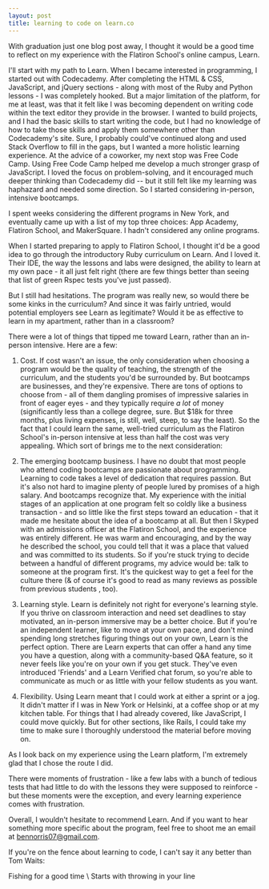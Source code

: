 ```yaml
---
layout: post
title: learning to code on learn.co
---
```


With graduation just one blog post away, I thought it would be a good time to reflect on my experience with the Flatiron School's online campus, Learn.

I'll start with my path to Learn. When I became interested in programming, I started out with Codecademy. After completing the HTML & CSS, JavaScript, and jQuery sections - along with most of the Ruby and Python lessons - I was completely hooked. But a major limitation of the platform, for me at least, was that it felt like I was becoming dependent on writing code within the text editor they provide in the browser. I wanted to build projects, and I had the basic skills to start writing the code, but I had no knowledge of how to take those skills and apply them somewhere other than Codecademy's site. Sure, I probably could've continued along and used Stack Overflow to fill in the gaps, but I wanted a more holistic learning experience. At the advice of a coworker, my next stop was Free Code Camp. Using Free Code Camp helped me develop a much stronger grasp of JavaScript. I loved the focus on problem-solving, and it encouraged much deeper thinking than Codecademy did -- but it still felt like my learning was haphazard and needed some direction. So I started considering in-person, intensive bootcamps.

I spent weeks considering the different programs in New York, and eventually came up with a list of my top three choices:  App Academy, Flatiron School, and MakerSquare. I hadn't considered any online programs.

When I started preparing to apply to Flatiron School, I thought it'd be a good idea to go through the introductory Ruby curriculum on Learn. And I loved it. Their IDE, the way the lessons and labs were designed, the ability to learn at my own pace - it all just felt right (there are few things better than seeing that list of green Rspec tests you've just passed).     

But I still had hesitations. The program was really new, so would there be some kinks in the curriculum? And since it was fairly untried, would potential employers see Learn as legitimate? Would it be as effective to learn in my apartment, rather than in a classroom?

There were a lot of things that tipped me toward Learn, rather than an in-person intensive. Here are a few:

1. Cost. If cost wasn't an issue, the only consideration when choosing a program would be the quality of teaching, the strength of the curriculum, and the students you'd be surrounded by. But bootcamps are businesses, and they're expensive. There are tons of options to choose from - all of them dangling promises of impressive salaries in front of eager eyes - and they typically require <em>a lot</em> of money (significantly less than a college degree, sure. But $18k for three months, plus living expenses, is still, well, steep, to say the least). So the fact that I could learn the same, well-tried curriculum as the Flatiron School's in-person intensive at less than half the cost was very appealing. Which sort of brings me to the next consideration:

2. The emerging bootcamp business. I have no doubt that most people who attend coding bootcamps are passionate about programming. Learning to code takes a level of dedication that requires passion. But it's also not hard to imagine plenty of people lured by promises of a high salary. And bootcamps recognize that. My experience with the initial stages of an application at one program felt so coldly like a business transaction - and so little like the first steps toward an education - that it made me hesitate about the idea of a bootcamp at all. But then I Skyped with an admissions officer at the Flatiron School, and the experience was entirely different. He was warm and encouraging, and by the way he described the school, you could tell that it was a place that valued and was committed to its students. So if you're stuck trying to decide between a handful of different programs, my advice would be:  talk to someone at the program first. It's the quickest way to get a feel for the culture there (& of course it's good to read as many reviews as possible from previous students , too).  

3. Learning style. Learn is definitely not right for everyone's learning style. If you thrive on classroom interaction and need set deadlines to stay motivated, an in-person immersive may be a better choice. But if you're an independent learner, like to move at your own pace, and don't mind spending long stretches figuring things out on your own, Learn is the perfect option. There are Learn experts that can offer a hand any time you have a question, along with a community-based Q&A feature, so it never feels like you're on your own if you get stuck. They've even introduced 'Friends' and a Learn Verified chat forum, so you're able to communicate as much or as little with your fellow students as you want.

4. Flexibility. Using Learn meant that I could work at either a sprint or a jog. It didn't matter if I was in New York or Helsinki, at a coffee shop or at my kitchen table. For things that I had already covered, like JavaScript, I could move quickly. But for other sections, like Rails, I could take my time to make sure I thoroughly understood the material before moving on.

As I look back on my experience using the Learn platform, I'm extremely glad that I chose the route I did.

There were moments of frustration - like a few labs with a bunch of tedious tests that had little to do with the lessons they were supposed to reinforce - but these moments were the exception, and every learning experience comes with frustration.

Overall, I wouldn't hesitate to recommend Learn. And if you want to hear something more specific about the program, feel free to shoot me an email at bennorris07@gmail.com.

If you're on the fence about learning to code, I can't say it any better than Tom Waits:

Fishing for a good time \\
Starts with throwing in your line
